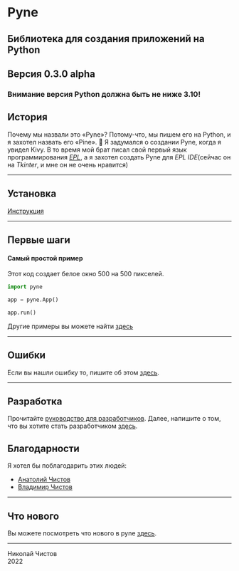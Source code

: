 # Pyne
## Библиотека для создания приложений на Python
## Версия 0.3.0 alpha

### Внимание версия Python должна быть не ниже 3.10!

## История
Почему мы назвали это «Pyne»? Потому-что, мы пишем его на Python, и я захотел назвать его «Pine». 🌳
Я задумался о создании Pyne, когда я увидел Kivy.
В то время мой брат писал свой первый язык программирования [_EPL_](https://gitflic.ru/project/wchistow/elementary),
а я захотел создать Pyne для _EPL IDE_(сейчас он на _Tkinter_, и мне он не очень нравится)

----

## Установка
[Инструкция](https://gitflic.ru/project/pyne/pyne/blob?file=INSTALLING.md)

----

## Первые шаги
#### Самый простой пример
Этот код создает белое окно 500 на 500 пикселей.
```python
import pyne

app = pyne.App()

app.run()
```
Другие примеры вы можете найти [здесь](https://gitflic.ru/project/pyne/pyne/file?file=examples)

---

## Ошибки

Если вы нашли ошибку то, пишите об этом [здесь](https://gitflic.ru/project/pyne/pyne/issue).

---

## Разработка
Прочитайте [руководство для разработчиков](https://gitflic.ru/project/pyne/pyne/blob?file=DEVELOPERS_GUIDE.md).
Далее, напишите о том, что вы хотите стать разработчиком [здесь](https://gitflic.ru/project/pyne/pyne/issue).

## Благодарности

Я хотел бы поблагодарить этих людей:
 + [Анатолий Чистов](https://gitflic.ru/user/codefather)
 + [Владимир Чистов](https://gitflic.ru/user/wchistow)

---

## Что нового

Вы можете посмотреть что нового в pyne [здесь](https://gitflic.ru/project/pyne/pyne/blob?file=WHATS_NEW.md).

---

Николай Чистов\
2022
